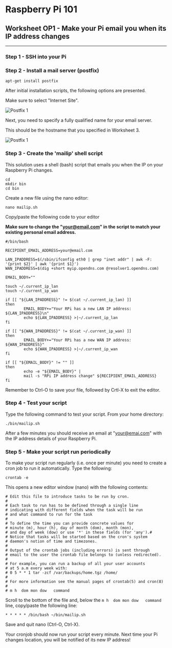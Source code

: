 # Raspberry Pi 101

## Worksheet OP1 - Make your Pi email you when its IP address changes


---

### Step 1 - SSH into your Pi


### Step 2 - Install a mail server (postfix)

```
apt-get install postfix
```

After initial installation scripts, the following options are presented.

Make sure to select "Internet Site".

![Postfix 1](https://www.linode.com/docs/assets/77-postfix-courier-mysql-02-mail-server-type-2.png)


Next, you need to specify a fully qualified name for your email server.

This should be the hostname that you specified in Worksheet 3.

![Postfix 1](https://www.linode.com/docs/assets/78-postfix-courier-mysql-02-mail-server-type-3.png)


### Step 3 - Create the 'mailip' shell script

This solution uses a shell (bash) script that emails you when the IP on your Raspberry Pi changes.

```
cd
mkdir bin
cd bin
```

Create a new file using the nano editor:

```
nano mailip.sh
```

Copy/paste the following code to your editor

**Make sure to change the "your@email.com" in the script to match your existing personal email address.**


```
#/bin/bash

RECIPIENT_EMAIL_ADDRESS=your@email.com

LAN_IPADDRESS=$(/sbin/ifconfig eth0 | grep "inet addr" | awk -F: '{print $2}' | awk '{print $1}')
WAN_IPADDRESS=$(dig +short myip.opendns.com @resolver1.opendns.com)

EMAIL_BODY=""

touch ~/.current_ip_lan
touch ~/.current_ip_wan

if [[ "${LAN_IPADDRESS}" != $(cat ~/.current_ip_lan) ]]
then
        EMAIL_BODY+="Your RPi has a new LAN IP address: ${LAN_IPADDRESS}\n"
        echo ${LAN_IPADDRESS} >|~/.current_ip_lan
fi

if [[ "${WAN_IPADDRESS}" != $(cat ~/.current_ip_wan) ]]
then
        EMAIL_BODY+="Your RPi has a new WAN IP address: ${WAN_IPADDRESS}"
        echo ${WAN_IPADDRESS} >|~/.current_ip_wan
fi

if [[ "${EMAIL_BODY}" != "" ]]
then
        echo -e "${EMAIL_BODY}" |
        mail -s "RPi IP address change" ${RECIPIENT_EMAIL_ADDRESS}
fi
```

Remember to Ctrl-O to save your file, followed by Crtl-X to exit the editor.



### Step 4 - Test your script

Type the following command to test your script. From your home directory:

```
./bin/mailip.sh
```

After a few minutes you should receive an email at "your@emai.com" with the IP address details of your Raspberry Pi.

### Step 5 - Make your script run periodically

To make your script run regularly (i.e. once per minute) you need to create a cron job to run it automatically. Type the following:

```
crontab -e
```

This opens a new editor window (nano) with the following contents:

```
# Edit this file to introduce tasks to be run by cron.
#
# Each task to run has to be defined through a single line
# indicating with different fields when the task will be run
# and what command to run for the task
#
# To define the time you can provide concrete values for
# minute (m), hour (h), day of month (dom), month (mon),
# and day of week (dow) or use '*' in these fields (for 'any').#
# Notice that tasks will be started based on the cron's system
# daemon's notion of time and timezones.
#
# Output of the crontab jobs (including errors) is sent through
# email to the user the crontab file belongs to (unless redirected).
#
# For example, you can run a backup of all your user accounts
# at 5 a.m every week with:
# 0 5 * * 1 tar -zcf /var/backups/home.tgz /home/
#
# For more information see the manual pages of crontab(5) and cron(8)
#
# m h  dom mon dow   command
```

Scroll to the bottom of the file and, below the ```m h  dom mon dow   command``` line, copy/paste the following line:

```
* * * * * /bin/bash ~/bin/mailip.sh
```

Save and quit nano (Ctrl-O, Ctrl-X).

Your cronjob should now run your script every minute. Next time your Pi changes location, you will be notified of its new IP address!
